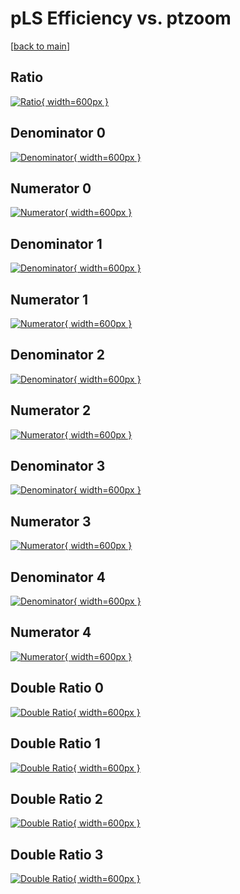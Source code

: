 # pLS Efficiency vs. ptzoom

[[back to main](./)]



## Ratio

[![Ratio](../mtv/var/pLS_base_13_-1_eff_ptzoom.png){ width=600px }](../mtv/var/pLS_base_13_-1_eff_ptzoom.pdf)

## Denominator 0

[![Denominator](../mtv/den/pLS_base_13_-1_eff_ptzoom_den0.png){ width=600px }](../mtv/den/pLS_base_13_-1_eff_ptzoom_den0.pdf)

## Numerator 0

[![Numerator](../mtv/num/pLS_base_13_-1_eff_ptzoom_num0.png){ width=600px }](../mtv/num/pLS_base_13_-1_eff_ptzoom_num0.pdf)

## Denominator 1

[![Denominator](../mtv/den/pLS_base_13_-1_eff_ptzoom_den1.png){ width=600px }](../mtv/den/pLS_base_13_-1_eff_ptzoom_den1.pdf)

## Numerator 1

[![Numerator](../mtv/num/pLS_base_13_-1_eff_ptzoom_num1.png){ width=600px }](../mtv/num/pLS_base_13_-1_eff_ptzoom_num1.pdf)

## Denominator 2

[![Denominator](../mtv/den/pLS_base_13_-1_eff_ptzoom_den2.png){ width=600px }](../mtv/den/pLS_base_13_-1_eff_ptzoom_den2.pdf)

## Numerator 2

[![Numerator](../mtv/num/pLS_base_13_-1_eff_ptzoom_num2.png){ width=600px }](../mtv/num/pLS_base_13_-1_eff_ptzoom_num2.pdf)

## Denominator 3

[![Denominator](../mtv/den/pLS_base_13_-1_eff_ptzoom_den3.png){ width=600px }](../mtv/den/pLS_base_13_-1_eff_ptzoom_den3.pdf)

## Numerator 3

[![Numerator](../mtv/num/pLS_base_13_-1_eff_ptzoom_num3.png){ width=600px }](../mtv/num/pLS_base_13_-1_eff_ptzoom_num3.pdf)

## Denominator 4

[![Denominator](../mtv/den/pLS_base_13_-1_eff_ptzoom_den4.png){ width=600px }](../mtv/den/pLS_base_13_-1_eff_ptzoom_den4.pdf)

## Numerator 4

[![Numerator](../mtv/num/pLS_base_13_-1_eff_ptzoom_num4.png){ width=600px }](../mtv/num/pLS_base_13_-1_eff_ptzoom_num4.pdf)

## Double Ratio 0

[![Double Ratio](../mtv/ratio/pLS_base_13_-1_eff_ptzoom_ratio0.png){ width=600px }](../mtv/ratio/pLS_base_13_-1_eff_ptzoom_ratio0.pdf)

## Double Ratio 1

[![Double Ratio](../mtv/ratio/pLS_base_13_-1_eff_ptzoom_ratio1.png){ width=600px }](../mtv/ratio/pLS_base_13_-1_eff_ptzoom_ratio1.pdf)

## Double Ratio 2

[![Double Ratio](../mtv/ratio/pLS_base_13_-1_eff_ptzoom_ratio2.png){ width=600px }](../mtv/ratio/pLS_base_13_-1_eff_ptzoom_ratio2.pdf)

## Double Ratio 3

[![Double Ratio](../mtv/ratio/pLS_base_13_-1_eff_ptzoom_ratio3.png){ width=600px }](../mtv/ratio/pLS_base_13_-1_eff_ptzoom_ratio3.pdf)

